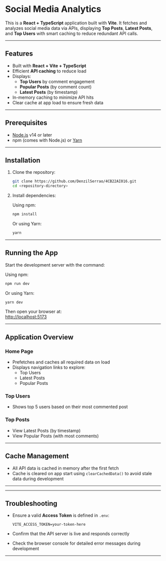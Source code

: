 # Social Media Analytics

This is a **React + TypeScript** application built with **Vite**. It fetches and analyzes social media data via APIs, displaying **Top Posts**, **Latest Posts**, and **Top Users** with smart caching to reduce redundant API calls.

---

## Features

- Built with **React + Vite + TypeScript**
- Efficient **API caching** to reduce load
- Displays:
  - **Top Users** by comment engagement
  - **Popular Posts** (by comment count)
  - **Latest Posts** (by timestamp)
- In-memory caching to minimize API hits
- Clear cache at app load to ensure fresh data

---

## Prerequisites

- [Node.js](https://nodejs.org/) v14 or later
- npm (comes with Node.js) or [Yarn](https://yarnpkg.com/)

---

## Installation

1. Clone the repository:

   ```bash
   git clone https://github.com/DenzilSerrao/4CB22AI016.git
   cd <repository-directory>
   ```

2. Install dependencies:

   Using npm:

   ```bash
   npm install
   ```

   Or using Yarn:

   ```bash
   yarn
   ```

---

## Running the App

Start the development server with the command:

Using npm:

```bash
npm run dev
```

Or using Yarn:

```bash
yarn dev
```

Then open your browser at:  
[http://localhost:5173](http://localhost:5173)

---

## Application Overview

### Home Page

- Prefetches and caches all required data on load
- Displays navigation links to explore:
  - Top Users
  - Latest Posts
  - Popular Posts

### Top Users

- Shows top 5 users based on their most commented post

### Top Posts

- View Latest Posts (by timestamp)
- View Popular Posts (with most comments)

---

## Cache Management

- All API data is cached in memory after the first fetch
- Cache is cleared on app start using `clearCachedData()` to avoid stale data during development

---

---

## Troubleshooting

- Ensure a valid **Access Token** is defined in `.env`:

  ```
  VITE_ACCESS_TOKEN=your-token-here
  ```

- Confirm that the API server is live and responds correctly
- Check the browser console for detailed error messages during development

---
